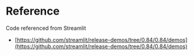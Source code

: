 # Reference

Code referenced from Streamlit
- [https://github.com/streamlit/release-demos/tree/0.84/0.84/demos](https://github.com/streamlit/release-demos/tree/0.84/0.84/demos)
